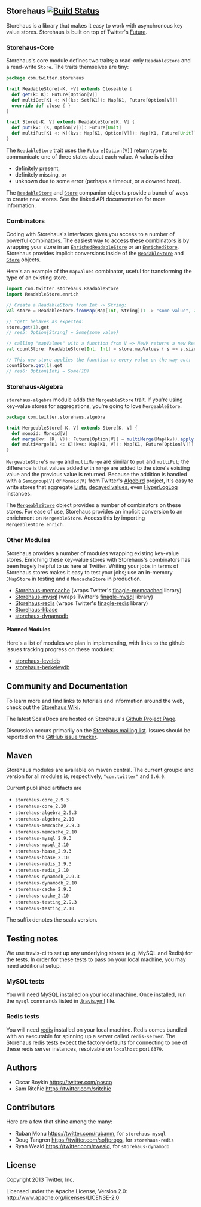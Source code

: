 ## Storehaus [![Build Status](https://secure.travis-ci.org/twitter/storehaus.png)](http://travis-ci.org/twitter/storehaus)

Storehaus is a library that makes it easy to work with asynchronous key value stores. Storehaus is built on top of Twitter's [Future](https://github.com/twitter/util/blob/master/util-core/src/main/scala/com/twitter/util/Future.scala).

### Storehaus-Core

Storehaus's core module defines two traits; a read-only `ReadableStore` and a read-write `Store`. The traits themselves are tiny:

```scala
package com.twitter.storehaus

trait ReadableStore[-K, +V] extends Closeable {
  def get(k: K): Future[Option[V]]
  def multiGet[K1 <: K](ks: Set[K1]): Map[K1, Future[Option[V]]]
  override def close { }
}

trait Store[-K, V] extends ReadableStore[K, V] {
  def put(kv: (K, Option[V])): Future[Unit]
  def multiPut[K1 <: K](kvs: Map[K1, Option[V]]): Map[K1, Future[Unit]]
}
```

The `ReadableStore` trait uses the `Future[Option[V]]` return type to communicate one of three states about each value. A value is either

* definitely present,
* definitely missing, or
* unknown due to some error (perhaps a timeout, or a downed host).

The [`ReadableStore`](http://twitter.github.com/storehaus/#com.twitter.storehaus.ReadableStore$) and [`Store`](http://twitter.github.com/storehaus/#com.twitter.storehaus.Store$) companion objects provide a bunch of ways to create new stores. See the linked API documentation for more information.

### Combinators

Coding with Storehaus's interfaces gives you access to a number of powerful combinators. The easiest way to access these combinators is by wrapping your store in an [`EnrichedReadableStore`](http://twitter.github.com/storehaus/#com.twitter.storehaus.EnrichedReadableStore) or an [`EnrichedStore`](http://twitter.github.com/storehaus/#com.twitter.storehaus.EnrichedStore). Storehaus provides implicit conversions inside of the [`ReadableStore`](http://twitter.github.com/storehaus/#com.twitter.storehaus.ReadableStore$) and [`Store`](http://twitter.github.com/storehaus/#com.twitter.storehaus.Store$) objects.

Here's an example of the `mapValues` combinator, useful for transforming the type of an existing store.

```scala
import com.twitter.storehaus.ReadableStore
import ReadableStore.enrich

// Create a ReadableStore from Int -> String:
val store = ReadableStore.fromMap(Map[Int, String](1 -> "some value", 2 -> "other value"))

// "get" behaves as expected:
store.get(1).get
// res5: Option[String] = Some(some value)

// calling "mapValues" with a function from V => NewV returns a new ReadableStore[K, NewV]:
val countStore: ReadableStore[Int, Int] = store.mapValues { s => s.size }

// This new store applies the function to every value on the way out:
countStore.get(1).get
// res6: Option[Int] = Some(10)
```

### Storehaus-Algebra

`storehaus-algebra` module adds the `MergeableStore` trait. If you're using key-value stores for aggregations, you're going to love `MergeableStore`.

```scala
package com.twitter.storehaus.algebra

trait MergeableStore[-K, V] extends Store[K, V] {
  def monoid: Monoid[V]
  def merge(kv: (K, V)): Future[Option[V]] = multiMerge(Map(kv)).apply(kv._1)
  def multiMerge[K1 <: K](kvs: Map[K1, V]): Map[K1, Future[Option[V]]] = kvs.map { kv => (kv._1, merge(kv)) }
}
```

`MergeableStore`'s `merge` and `multiMerge` are similar to `put` and `multiPut`; the difference is that values added with `merge` are added to the store's existing value and the previous value is returned.
Because the addition is handled with a `Semigroup[V]` or `Monoid[V]` from Twitter's [Algebird](https://github.com/twitter/algebird) project, it's easy to write stores that aggregate [Lists](http://twitter.github.com/algebird/#com.twitter.algebird.ListMonoid), [decayed values](http://twitter.github.com/algebird/#com.twitter.algebird.DecayedValue), even [HyperLogLog](http://twitter.github.com/algebird/#com.twitter.algebird.HyperLogLog$) instances.

The [`MergeableStore`](http://twitter.github.com/storehaus/#com.twitter.storehaus.algebra.MergeableStore$) object provides a number of combinators on these stores. For ease of use, Storehaus provides an implicit conversion to an enrichment on `MergeableStore`. Access this by importing `MergeableStore.enrich`.

### Other Modules

Storehaus provides a number of modules wrapping existing key-value stores. Enriching these key-value stores with Storehaus's combinators has been hugely helpful to us here at Twitter. Writing your jobs in terms of Storehaus stores makes it easy to test your jobs; use an in-memory `JMapStore` in testing and a `MemcacheStore` in production.

  * [Storehaus-memcache](http://twitter.github.com/storehaus/#com.twitter.storehaus.memcache.MemcacheStore) (wraps Twitter's [finagle-memcached](https://github.com/twitter/finagle/tree/master/finagle-memcached) library)
  * [Storehaus-mysql](http://twitter.github.com/storehaus/#com.twitter.storehaus.mysql.MySqlStore) (wraps Twitter's [finagle-mysql](https://github.com/twitter/finagle/tree/master/finagle-mysql) library)
  * [Storehaus-redis](http://twitter.github.com/storehaus/#com.twitter.storehaus.redis.RedisStore) (wraps Twitter's [finagle-redis](https://github.com/twitter/finagle/tree/master/finagle-redis) library)
  * [Storehaus-hbase](http://twitter.github.com/storehaus/#com.twitter.storehaus.hbase.HBaseStore)
  * [storehaus-dynamodb](https://github.com/twitter/storehaus/tree/develop/storehaus-dynamodb)

#### Planned Modules

Here's a list of modules we plan in implementing, with links to the github issues tracking progress on these modules:

* [storehaus-leveldb](https://github.com/twitter/storehaus/issues/51)
* [storehaus-berkeleydb](https://github.com/twitter/storehaus/issues/52)

## Community and Documentation

To learn more and find links to tutorials and information around the web, check out the [Storehaus Wiki](https://github.com/twitter/storehaus/wiki).

The latest ScalaDocs are hosted on Storehaus's [Github Project Page](http://twitter.github.io/storehaus).

Discussion occurs primarily on the [Storehaus mailing list](https://groups.google.com/forum/#!forum/storehaus). Issues should be reported on the [GitHub issue tracker](https://github.com/twitter/storehaus/issues).

## Maven

Storehaus modules are available on maven central. The current groupid and version for all modules is, respectively, `"com.twitter"` and  `0.6.0`.

Current published artifacts are

* `storehaus-core_2.9.3`
* `storehaus-core_2.10`
* `storehaus-algebra_2.9.3`
* `storehaus-algebra_2.10`
* `storehaus-memcache_2.9.3`
* `storehaus-memcache_2.10`
* `storehaus-mysql_2.9.3`
* `storehaus-mysql_2.10`
* `storehaus-hbase_2.9.3`
* `storehaus-hbase_2.10`
* `storehaus-redis_2.9.3`
* `storehaus-redis_2.10`
* `storehaus-dynamodb_2.9.3`
* `storehaus-dynamodb_2.10`
* `storehaus-cache_2.9.3`
* `storehaus-cache_2.10`
* `storehaus-testing_2.9.3`
* `storehaus-testing_2.10`

The suffix denotes the scala version.

## Testing notes

We use travis-ci to set up any underlying stores (e.g. MySQL and Redis) for the tests. In order for these tests to pass on your local machine, you may need additional setup.

### MySQL tests

You will need MySQL installed on your local machine.
Once installed, run the `mysql` commands listed in [.travis.yml](https://github.com/twitter/storehaus/blob/develop/.travis.yml) file.

### Redis tests

You will need [redis](http://redis.io/) installed on your local machine. Redis comes bundled with an executable for spinning up a server called `redis-server`. The Storehaus redis tests expect the factory defaults for connecting to one of these redis server instances, resolvable on `localhost` port `6379`.

## Authors

* Oscar Boykin <https://twitter.com/posco>
* Sam Ritchie <https://twitter.com/sritchie>

## Contributors

Here are a few that shine among the many:

* Ruban Monu <https://twitter.com/rubanm>, for `storehaus-mysql`
* Doug Tangren <https://twitter.com/softprops>, for `storehaus-redis`
* Ryan Weald <https://twitter.com/rweald>, for `storehaus-dynamodb`

## License

Copyright 2013 Twitter, Inc.

Licensed under the Apache License, Version 2.0: http://www.apache.org/licenses/LICENSE-2.0
